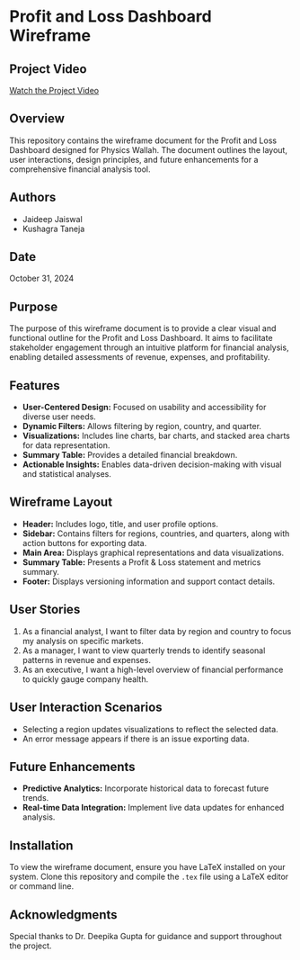 # Profit and Loss Dashboard Wireframe

## Project Video
[Watch the Project Video](https://drive.google.com/file/d/1xxYMVR1oZili8je_c_NNgSYtCTNTqIr9/view?usp=sharing)

## Overview
This repository contains the wireframe document for the Profit and Loss Dashboard designed for Physics Wallah. The document outlines the layout, user interactions, design principles, and future enhancements for a comprehensive financial analysis tool.

## Authors
- Jaideep Jaiswal
- Kushagra Taneja

## Date
October 31, 2024

## Purpose
The purpose of this wireframe document is to provide a clear visual and functional outline for the Profit and Loss Dashboard. It aims to facilitate stakeholder engagement through an intuitive platform for financial analysis, enabling detailed assessments of revenue, expenses, and profitability.

## Features
- **User-Centered Design:** Focused on usability and accessibility for diverse user needs.
- **Dynamic Filters:** Allows filtering by region, country, and quarter.
- **Visualizations:** Includes line charts, bar charts, and stacked area charts for data representation.
- **Summary Table:** Provides a detailed financial breakdown.
- **Actionable Insights:** Enables data-driven decision-making with visual and statistical analyses.

## Wireframe Layout
- **Header:** Includes logo, title, and user profile options.
- **Sidebar:** Contains filters for regions, countries, and quarters, along with action buttons for exporting data.
- **Main Area:** Displays graphical representations and data visualizations.
- **Summary Table:** Presents a Profit & Loss statement and metrics summary.
- **Footer:** Displays versioning information and support contact details.

## User Stories
1. As a financial analyst, I want to filter data by region and country to focus my analysis on specific markets.
2. As a manager, I want to view quarterly trends to identify seasonal patterns in revenue and expenses.
3. As an executive, I want a high-level overview of financial performance to quickly gauge company health.

## User Interaction Scenarios
- Selecting a region updates visualizations to reflect the selected data.
- An error message appears if there is an issue exporting data.

## Future Enhancements
- **Predictive Analytics:** Incorporate historical data to forecast future trends.
- **Real-time Data Integration:** Implement live data updates for enhanced analysis.

## Installation
To view the wireframe document, ensure you have LaTeX installed on your system. Clone this repository and compile the `.tex` file using a LaTeX editor or command line.

## Acknowledgments
Special thanks to Dr. Deepika Gupta for guidance and support throughout the project.
